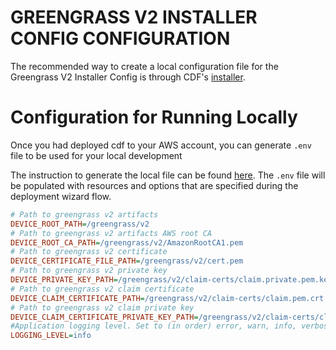 # GREENGRASS V2 INSTALLER CONFIG CONFIGURATION

The recommended way to create a local configuration file for the Greengrass V2 Installer Config is through CDF's [installer](../../installer/README.md#deployment-using-wizard).
# Configuration for Running Locally

Once you had deployed cdf to your AWS account, you can generate `.env` file to be used for your local development

The instruction to generate the local file can be found [here](../../installer/README.md#local-development). The `.env` file will be populated with resources and options that are specified during the deployment wizard flow.

```ini
# Path to greengrass v2 artifacts
DEVICE_ROOT_PATH=/greengrass/v2
# Path to greengrass v2 artifacts AWS root CA
DEVICE_ROOT_CA_PATH=/greengrass/v2/AmazonRootCA1.pem
# Path to greengrass v2 certificate
DEVICE_CERTIFICATE_FILE_PATH=/greengrass/v2/cert.pem
# Path to greengrass v2 private key
DEVICE_PRIVATE_KEY_PATH=/greengrass/v2/claim-certs/claim.private.pem.key
# Path to greengrass v2 claim certificate
DEVICE_CLAIM_CERTIFICATE_PATH=/greengrass/v2/claim-certs/claim.pem.crt
# Path to greengrass v2 claim private key
DEVICE_CLAIM_CERTIFICATE_PRIVATE_KEY_PATH=/greengrass/v2/claim-certs/claim.private.pem.key
#Application logging level. Set to (in order) error, warn, info, verbose, debug  or silly.
LOGGING_LEVEL=info
```